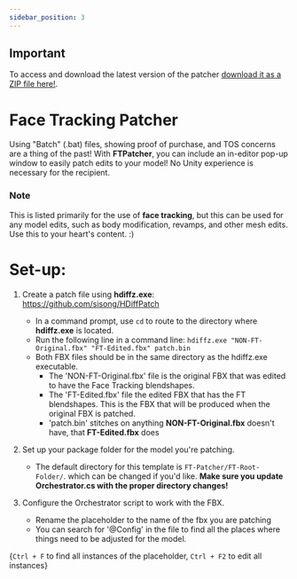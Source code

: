 ```yaml
---
sidebar_position: 3
---
```


## Important
To access and download the latest version of the patcher [download it as a ZIP file here!](https://github.com/hantnor/FTPatcher).

# Face Tracking Patcher
Using "Batch" (.bat) files, showing proof of purchase, and TOS concerns are a thing of the past! With **FTPatcher**, you can include an in-editor pop-up window to easily patch edits to your model! No Unity experience is necessary for the recipient.

### Note
This is listed primarily for the use of **face tracking**, but this can be used for any model edits, such as body modification, revamps, and other mesh edits. Use this to your heart's content. :)

# Set-up:
 1. Create a patch file using **hdiffz.exe**: https://github.com/sisong/HDiffPatch
    - In a command prompt, use ```cd``` to route to the directory where **hdiffz.exe** is located.
    - Run the following line in a command line:
 ```hdiffz.exe "NON-FT-Original.fbx" "FT-Edited.fbx" patch.bin``` 
    - Both FBX files should be in the same directory as the hdiffz.exe executable. 
       - The 'NON-FT-Original.fbx' file is the original FBX that was edited to have the Face Tracking blendshapes. 
       - The 'FT-Edited.fbx' file the edited FBX that has the FT blendshapes. This is the FBX that will be produced when the original FBX is patched.
       - 'patch.bin' stitches on anything **NON-FT-Original.fbx** doesn't have, that **FT-Edited.fbx** does

 2. Set up your package folder for the model you're patching.
    - The default directory for this template is ```FT-Patcher/FT-Root-Folder/```. which can be changed if you'd like. **Make sure you update Orchestrator.cs with the proper directory changes!**
 
 3. Configure the Orchestrator script to work with the FBX.
    - Rename the placeholder to the name of the fbx you are patching
    - You can search for '@Config' in the file to find all the places where things need to be adjusted for the model.
    
{```Ctrl + F``` to find all instances of the placeholder, ```Ctrl + F2``` to edit all instances}
